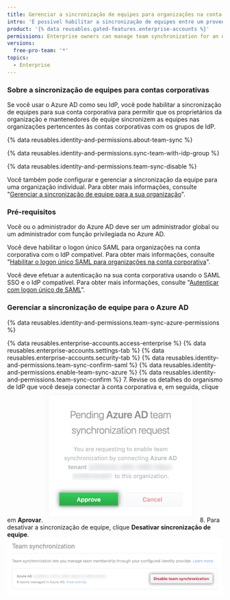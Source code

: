 ```yaml
---
title: Gerenciar a sincronização de equipes para organizações na conta corporativa
intro: 'É possível habilitar a sincronização de equipes entre um provedor de identidade (IdP) e {% data variables.product.product_name %} para permitir que organizações pertencentes à sua conta corporativa gerenciem a associação de equipes por meio de grupos IdP.'
product: '{% data reusables.gated-features.enterprise-accounts %}'
permissions: Enterprise owners can manage team synchronization for an enterprise account.
versions:
  free-pro-team: '*'
topics:
  - Enterprise
---
```


### Sobre a sincronização de equipes para contas corporativas

Se você usar o Azure AD como seu IdP, você pode habilitar a sincronização de equipes para sua conta corporativa para permitir que os proprietários da organização e mantenedores de equipe sincronizem as equipes nas organizações pertencentes às contas corporativas com os grupos de IdP.

{% data reusables.identity-and-permissions.about-team-sync %}

{% data reusables.identity-and-permissions.sync-team-with-idp-group %}

{% data reusables.identity-and-permissions.team-sync-disable %}

Você também pode configurar e gerenciar a sincronização da equipe para uma organização individual. Para obter mais informações, consulte "[Gerenciar a sincronização de equipe para a sua organização](/organizations/managing-saml-single-sign-on-for-your-organization/managing-team-synchronization-for-your-organization)".

### Pré-requisitos

Você ou o administrador do Azure AD deve ser um administrador global ou um administrador com função privilegiada no Azure AD.

Você deve habilitar o logon único SAML para organizações na conta corporativa com o IdP compatível. Para obter mais informações, consulte "[Habilitar o logon único SAML para organizações na conta corporativa](/github/setting-up-and-managing-your-enterprise/enabling-saml-single-sign-on-for-organizations-in-your-enterprise-account)".

Você deve efetuar a autenticação na sua conta corporativa usando o SAML SSO e o IdP compatível. Para obter mais informações, consulte "[Autenticar com logon único de SAML](/articles/authenticating-with-saml-single-sign-on)".

### Gerenciar a sincronização de equipe para o Azure AD

{% data reusables.identity-and-permissions.team-sync-azure-permissions %}

{% data reusables.enterprise-accounts.access-enterprise %}
{% data reusables.enterprise-accounts.settings-tab %}
{% data reusables.enterprise-accounts.security-tab %}
{% data reusables.identity-and-permissions.team-sync-confirm-saml %}
{% data reusables.identity-and-permissions.enable-team-sync-azure %}
{% data reusables.identity-and-permissions.team-sync-confirm %}
7. Revise os detalhes do organismo de IdP que você deseja conectar à conta corporativa e, em seguida, clique em **Aprovar**. ![Solicitação pendente para habilitar a sincronização de equipes para um determinado encarregado do IdP com opção de aprovar ou cancelar a solicitação](/assets/images/help/teams/approve-team-synchronization.png)
8. Para desativar a sincronização de equipe, clique **Desativar sincronização de equipe**. ![Desabilitar a sincronização de equipes](/assets/images/help/teams/disable-team-synchronization.png)
